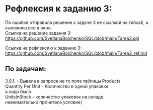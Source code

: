 
# Рефлексия к заданию 3:


По ошибке отправила решение к задаче 3 не ссылкой на гибхаб, а выложила все в окно.  
Сcылка на решение задания 3:  
https://github.com/SvetlanaBoichenko/SQL/blob/main/Tarea3.sql

Сcылка на рефлексию к заданию 3:  
https://github.com/SvetlanaBoichenko/SQL/blob/main/Tarea3_ref.md


## По задачам:  
3.9.1. - Вывела в запросе не то поле таблицы Products   
 Quantity Per Unit - Количество в одной упаковке   
а надо было    
UnitsInStock - количестко упаковок на складе   
невнимательно прочитала условие( 


